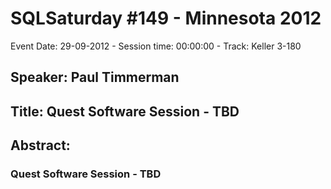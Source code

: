# SQLSaturday #149 - Minnesota 2012
Event Date: 29-09-2012 - Session time: 00:00:00 - Track: Keller 3-180
## Speaker: Paul Timmerman
## Title: Quest Software Session - TBD
## Abstract:
### Quest Software Session - TBD
